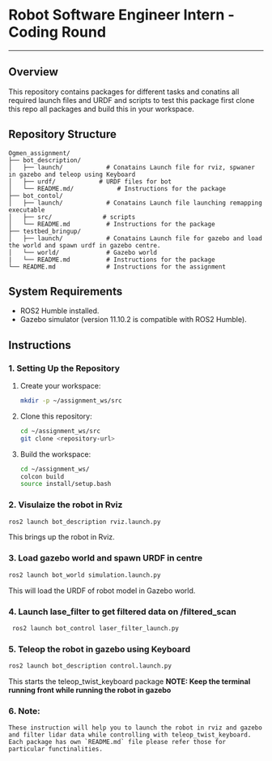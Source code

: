 # Robot Software Engineer Intern - Coding Round
---

## Overview
This repository contains packages for different tasks and conatins all required launch files and URDF and scripts to test this package first clone this repo all packages and build this in your workspace.

## Repository Structure

```
Ogmen_assignment/
├── bot_description/
│   ├── launch/            # Conatains Launch file for rviz, spwaner in gazebo and teleop using Keyboard
│   ├── urdf/            # URDF files for bot
│   └── README.md/            # Instructions for the package
├── bot_contol/
│   ├── launch/            # Conatains Launch file launching remapping executable
│   ├── src/              # scripts
│   └── README.md          # Instructions for the package
├── testbed_bringup/
│   ├── launch/            # Conatains Launch file for gazebo and load the world and spawn urdf in gazebo centre.
│   └── world/             # Gazebo world
|   └── README.md          # Instructions for the package
└── README.md              # Instructions for the assignment
```

## System Requirements

- ROS2 Humble installed.
- Gazebo simulator (version 11.10.2 is compatible with ROS2 Humble).

## Instructions

### 1. Setting Up the Repository
1. Create your workspace:
    ```bash
    mkdir -p ~/assignment_ws/src
    ```
2. Clone this repository:
   ```bash
   cd ~/assignment_ws/src
   git clone <repository-url>
   ```
2. Build the workspace:
   ```bash
   cd ~/assignment_ws/
   colcon build
   source install/setup.bash
   ```

### 2. Visulaize the robot in Rviz
   ```bash
   ros2 launch bot_description rviz.launch.py
   ```
   This brings up the robot in Rviz.

### 3. Load gazebo world and spawn URDF in centre
   ```bash
   ros2 launch bot_world simulation.launch.py
   ```
   This will load the URDF of robot model in Gazebo world.

### 4. Launch lase_filter to get filtered data on /filtered_scan
   ```bash
    ros2 launch bot_control laser_filter_launch.py
   ```

### 5. Teleop the robot in gazebo using Keyboard
   ```bash
   ros2 launch bot_description control.launch.py
   ```
   This starts the teleop_twist_keyboard package 
    **NOTE: Keep the terminal running front while running the robot in gazebo**

### 6. Note:
    These instruction will help you to launch the robot in rviz and gazebo and filter lidar data while controlling with teleop_twist_keyboard. Each package has own `README.md` file please refer those for particular functinalities.